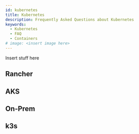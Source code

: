 ```yaml
---
id: kubernetes
title: Kubernetes
description: Frequently Asked Questions about Kubernetes
keywords:
  - Kubernetes
  - FAQ
  - Containers
# image: <insert image here>
---
```


Insert stuff here

## Rancher

## AKS

## On-Prem

## k3s
